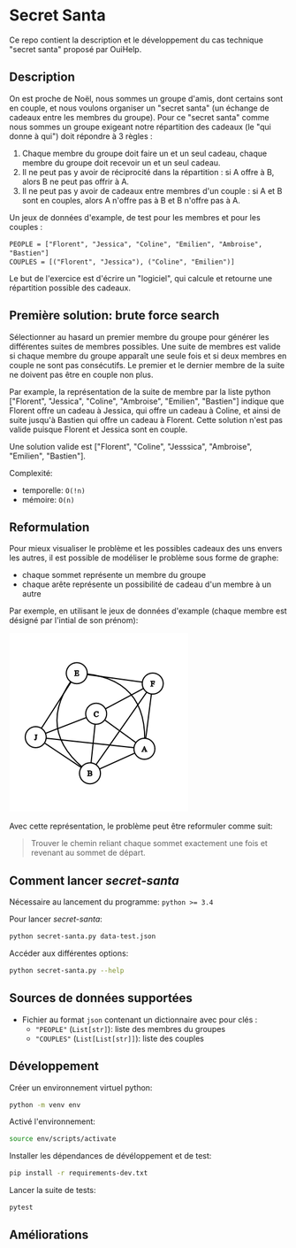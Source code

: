 # Secret Santa

Ce repo contient la description et le développement du cas technique "secret santa" proposé par OuiHelp.

## Description

On est proche de Noël, nous sommes un groupe d'amis, dont certains sont en couple, et nous voulons organiser un "secret santa" (un échange de cadeaux entre les membres du groupe). Pour ce "secret santa" comme nous sommes un groupe exigeant notre répartition des cadeaux (le "qui donne à qui") doit répondre à 3 règles :

1. Chaque membre du groupe doit faire un et un seul cadeau, chaque membre du groupe doit recevoir un et un seul cadeau.
2. Il ne peut pas y avoir de réciprocité dans la répartition : si A offre à B, alors B ne peut pas offrir à A.
3. Il ne peut pas y avoir de cadeaux entre membres d'un couple : si A et B sont en couples, alors A n'offre pas à B et B n'offre pas à A.

Un jeux de données d'example, de test pour les membres et pour les couples :

    PEOPLE = ["Florent", "Jessica", "Coline", "Emilien", "Ambroise", "Bastien"]
    COUPLES = [("Florent", "Jessica"), ("Coline", "Emilien")]

Le but de l'exercice est d'écrire un "logiciel", qui calcule et retourne une répartition possible des cadeaux.

## Première solution: brute force search

Sélectionner au hasard un premier membre du groupe pour générer les différentes suites de membres possibles. Une suite de membres est valide si chaque membre du groupe apparaît une seule fois et si deux membres en couple ne sont pas consécutifs. Le premier et le dernier membre de la suite ne doivent pas être en couple non plus.

Par example, la représentation de la suite de membre par la liste python ["Florent", "Jessica", "Coline", "Ambroise", "Emilien", "Bastien"] indique que Florent offre un cadeau à Jessica, qui offre un cadeau à Coline, et ainsi de suite jusqu'à Bastien qui offre un cadeau à Florent. Cette solution n'est pas valide puisque Florent et Jessica sont en couple.

Une solution valide est ["Florent", "Coline", "Jesssica", "Ambroise", "Emilien", "Bastien"].

Complexité:
- temporelle: `O(!n)`
- mémoire: `O(n)` 

## Reformulation

Pour mieux visualiser le problème et les possibles cadeaux des uns envers les autres, il est possible de modéliser le problème sous forme de graphe:

- chaque sommet représente un membre du groupe
- chaque arête représente un possibilité de cadeau d'un membre à un autre

Par exemple, en utilisant le jeux de données d'example (chaque membre est désigné par l'intial de son prénom):

![image](graph-example.png)

Avec cette représentation, le problème peut être reformuler comme suit:
> Trouver le chemin reliant chaque sommet exactement une fois et revenant au sommet de départ.

## Comment lancer *secret-santa*

Nécessaire au lancement du programme: `python >= 3.4` 

Pour lancer *secret-santa*:

```bash
python secret-santa.py data-test.json
```

Accéder aux différentes options:

```bash
python secret-santa.py --help
```

## Sources de données supportées

- Fichier au format `json` contenant un dictionnaire avec pour clés :
    - `"PEOPLE"` (`List[str]`): liste des membres du groupes
    - `"COUPLES"` (`List[List[str]]`): liste des couples 

## Développement

Créer un environnement virtuel python:

```bash
python -m venv env
```

Activé l'environnement:

```bash
source env/scripts/activate
```

Installer les dépendances de dévéloppement et de test:

```bash
pip install -r requirements-dev.txt
```

Lancer la suite de tests:

```bash
pytest
```

## Améliorations